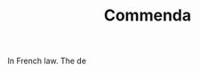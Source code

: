 ---
title: Commenda
letter: C
permalink: "/definitions/bld-commenda.html"
body: In French law. The de
published_at: '2018-07-07'
source: Black's Law Dictionary 2nd Ed (1910)
layout: post
---